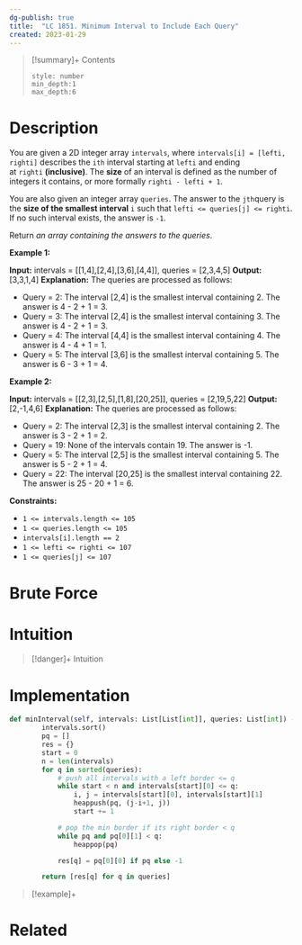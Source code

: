 ```yaml
---
dg-publish: true
title:  "LC 1851. Minimum Interval to Include Each Query"
created: 2023-01-29
---
```


>[!summary]+ Contents
>```toc
>style: number
>min_depth:1
>max_depth:6
>```

# Description
You are given a 2D integer array `intervals`, where `intervals[i] = [lefti, righti]` describes the `ith` interval starting at `lefti` and ending at `righti` **(inclusive)**. The **size** of an interval is defined as the number of integers it contains, or more formally `righti - lefti + 1`.

You are also given an integer array `queries`. The answer to the `jth`query is the **size of the smallest interval** `i` such that `lefti <= queries[j] <= righti`. If no such interval exists, the answer is `-1`.

Return _an array containing the answers to the queries_.

**Example 1:**

**Input:** intervals = [[1,4],[2,4],[3,6],[4,4]], queries = [2,3,4,5]
**Output:** [3,3,1,4]
**Explanation:** The queries are processed as follows:
- Query = 2: The interval [2,4] is the smallest interval containing 2. The answer is 4 - 2 + 1 = 3.
- Query = 3: The interval [2,4] is the smallest interval containing 3. The answer is 4 - 2 + 1 = 3.
- Query = 4: The interval [4,4] is the smallest interval containing 4. The answer is 4 - 4 + 1 = 1.
- Query = 5: The interval [3,6] is the smallest interval containing 5. The answer is 6 - 3 + 1 = 4.

**Example 2:**

**Input:** intervals = [[2,3],[2,5],[1,8],[20,25]], queries = [2,19,5,22]
**Output:** [2,-1,4,6]
**Explanation:** The queries are processed as follows:
- Query = 2: The interval [2,3] is the smallest interval containing 2. The answer is 3 - 2 + 1 = 2.
- Query = 19: None of the intervals contain 19. The answer is -1.
- Query = 5: The interval [2,5] is the smallest interval containing 5. The answer is 5 - 2 + 1 = 4.
- Query = 22: The interval [20,25] is the smallest interval containing 22. The answer is 25 - 20 + 1 = 6.

**Constraints:**

-   `1 <= intervals.length <= 105`
-   `1 <= queries.length <= 105`
-   `intervals[i].length == 2`
-   `1 <= lefti <= righti <= 107`
-   `1 <= queries[j] <= 107`
# Brute Force
# Intuition

>[!danger]+ Intuition

# Implementation
```python
def minInterval(self, intervals: List[List[int]], queries: List[int]) -> List[int]:
        intervals.sort()
        pq = []
        res = {}
        start = 0
        n = len(intervals)
        for q in sorted(queries):
            # push all intervals with a left border <= q
            while start < n and intervals[start][0] <= q:
                i, j = intervals[start][0], intervals[start][1]
                heappush(pq, (j-i+1, j))
                start += 1

            # pop the min border if its right border < q
            while pq and pq[0][1] < q:
                heappop(pq)

            res[q] = pq[0][0] if pq else -1

        return [res[q] for q in queries]

```

>[!example]+ 


# Related
